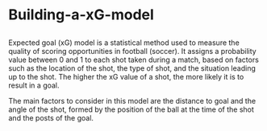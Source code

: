 # Building-a-xG-model

## 


Expected goal (xG) model is a statistical method used to measure the quality of scoring opportunities in football (soccer).
It assigns a probability value between 0 and 1 to each shot taken during a match, based on factors such as the location of the shot, the type of shot, and the situation leading up to the shot. 
The higher the xG value of a shot, the more likely it is to result in a goal. 

The main factors to consider in this model are the distance to goal and the angle of the shot, formed by the position of the ball at the time of
the shot and the posts of the goal.


